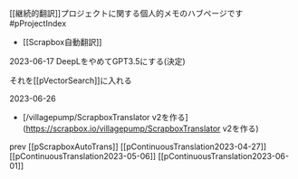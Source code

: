 
[[継続的翻訳]]プロジェクトに関する個人的メモのハブページです #pProjectIndex
- [[Scrapbox自動翻訳]]

2023-06-17
DeepLをやめてGPT3.5にする(決定)

それを[[pVectorSearch]]に入れる

2023-06-26
- [/villagepump/ScrapboxTranslator v2を作る](https://scrapbox.io/villagepump/ScrapboxTranslator v2を作る)

prev [[pScrapboxAutoTrans]]
[[pContinuousTranslation2023-04-27]]
[[pContinuousTranslation2023-05-06]]
[[pContinuousTranslation2023-06-01]]
